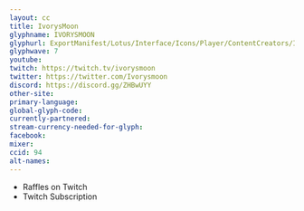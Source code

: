 ```yaml
---
layout: cc
title: IvorysMoon
glyphname: IVORYSMOON
glyphurl: ExportManifest/Lotus/Interface/Icons/Player/ContentCreators/IvorysMoon.png
glyphwave: 7
youtube:
twitch: https://twitch.tv/ivorysmoon
twitter: https://twitter.com/Ivorysmoon
discord: https://discord.gg/ZHBwUYY
other-site:
primary-language:
global-glyph-code:
currently-partnered:
stream-currency-needed-for-glyph:
facebook:
mixer:
ccid: 94
alt-names:
---
```

* Raffles on Twitch
* Twitch Subscription
